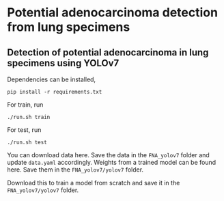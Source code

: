 # Potential adenocarcinoma detection from lung specimens
## Detection of potential adenocarcinoma in lung specimens using YOLOv7
Dependencies can be installed,
```
pip install -r requirements.txt
```

For train, run
```
./run.sh train
```
For test, run
```
./run.sh test
```

You can download data here. Save the data in the `FNA_yolov7` folder and update `data.yaml` accordingly.
Weights from a trained model can be found here. Save them in the `FNA_yolov7/yolov7` folder.

Download this to train a model from scratch and save it in the `FNA_yolov7/yolov7` folder.
